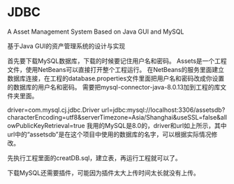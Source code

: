 # JDBC
A Asset Management System Based on Java GUI and MySQL

基于Java GUI的资产管理系统的设计与实现

首先要下载MySQL数据库，下载的时候要记住用户名和密码。
Assets是一个工程文件，使用NetBeans可以直接打开整个工程运行。
在NetBeans的服务里面建立数据库连接，在工程的database.properties文件里面把用户名和密码改成你设置的数据库的用户名和密码。
需要把mysql-connector-java-8.0.13加到工程的库文件夹里面。

driver=com.mysql.cj.jdbc.Driver
url=jdbc:mysql://localhost:3306/assetsdb?characterEncoding=utf8&serverTimezone=Asia/Shanghai&useSSL=false&allowPublicKeyRetrieval=true
我用的MySQL是8.0的，driver和url如上所示，其中url中的“assetsdb”是在这个项目中使用的数据库的名字，可以根据实际情况修改。

先执行工程里面的creatDB.sql，建立表，再运行工程就可以了。

下载MySQL还需要插件，可能因为插件太大上传时间太长就没有上传。
